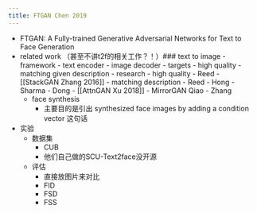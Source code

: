 ```yaml
---
title: FTGAN Chen 2019
---
```


- FTGAN: A Fully-trained Generative Adversarial Networks for Text to Face Generation
- related work （甚至不讲t2f的相关工作？！）### text to image
		- framework
			- text encoder
			- image decoder
		- targets
			- high quality
			- matching given description
		- research
			- high quality
				- Reed
				- [[StackGAN Zhang 2016]]
			- matching description
				- Reed
				- Hong
				- Sharma
				- Dong
				- [[AttnGAN Xu 2018]]
				- MirrorGAN Qiao
				- Zhang
	- face synthesis
		- 主要目的是引出 synthesized face images by adding a condition vector 这句话
- 实验
	- 数据集
		- CUB
		- 他们自己做的SCU-Text2face没开源
	- 评估
		- 直接放图片来对比
		- FID
		- FSD
		- FSS